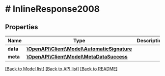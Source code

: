 # # InlineResponse2008

## Properties

Name | Type | Description | Notes
------------ | ------------- | ------------- | -------------
**data** | [**\OpenAPI\Client\Model\AutomaticSignature**](AutomaticSignature.md) |  | [optional] 
**meta** | [**\OpenAPI\Client\Model\MetaDataSuccess**](MetaDataSuccess.md) |  | [optional] 

[[Back to Model list]](../../README.md#documentation-for-models) [[Back to API list]](../../README.md#documentation-for-api-endpoints) [[Back to README]](../../README.md)


